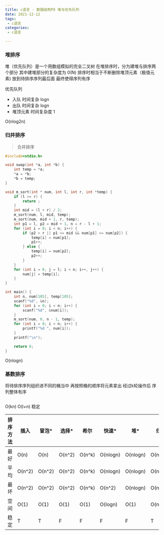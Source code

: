 ```yaml
---
title: c语言 - 数据结构P8 堆与优先队列
date: 2021-12-12
tags:
 - c语言
categories:
 - c语言

---
```




### 堆排序

堆（优先队列）是一个用数组模拟的完全二叉树
在堆排序时，分为建堆与排序两个部分
其中建堆部分的复杂度为 0(N)
排序时相当于不断删除堆顶元素（极值元素)
放到待排序序列最后面
最终使得序列有序

优先队列 

- 入队 时间复杂 logn
- 出队 时间复杂 logn
- 堆顶元素 时间复杂度 1

O(nlog2n)



### 归并排序

> 合并排序

```c
#include<stdio.h>

void swap(int *a, int *b) {
    int temp = *a;
    *a = *b;
    *b = temp;
}

void m_sort(int * num, int l, int r, int *temp) {
    if (l >= r) {
        return ;
    }
    int mid = (l + r) / 2;
    m_sort(num, l, mid, temp);
    m_sort(num, mid + 1, r, temp);
    int p1 = l, p2 = mid + 1, n = r - l + 1;
    for (int i = 0; i < n; i++) {
        if (p2 > r || p1 <= mid && num[p1] <= num[p2]) {
            temp[i] = num[p1];
            p1++;
        } else {
            temp[i] = num[p2];
            p2++;
        }
    }
    for (int i = 0, j = l; i < n; i++, j++) {
        num[j] = temp[i];
    }
}

int main() {
    int n, num[105], temp[105];
    scanf("%d", &n);
    for (int i = 0; i < n; i++) {
        scanf("%d", &num[i]);
    }
    m_sort(num, 0, n - 1, temp);
    for (int i = 0; i < n; i++) {
        printf("%d ", num[i]);
    }
    printf("\n");

    return 0;
}
```

O(nlogn)



### 基数排序

将待排序序列组织进不同的桶当中
再按照桶的顺序将元素拿出
经过k轮操作后
序列整体有序



```c
```

O(kn) O(l+n) 稳定



| 排序方法 | 插入   | 冒泡*  | 选择*  | 希尔   | 快速*    | 堆*      | 归并     | 基数   |
| -------- | ------ | ------ | ------ | ------ | -------- | -------- | -------- | ------ |
| 最好     | O(n)   | O(n)   | O(n^2) | O(n^k) | O(nlogn) | O(nlogn) | O(nlogn) | O(kn)  |
| 平均     | O(n^2) | O(n^2) | O(n^2) | O(n^k) | O(nlogn) | O(nlogn) | O(nlogn) | O(kn)  |
| 最坏     | O(n^2) | O(n^2) | O(n^2) | O(n^k) | O(n^2)   | O(nlogn) | O(nlogn) | O(kn)  |
| 空间     | O(1)   | O(1)   | O(1)   | O(1)   | O(logn)  | O(1)     | O(n)     | O(k+n) |
| 稳定     | T      | T      | F      | F      | F        | F        | T        | T      |

